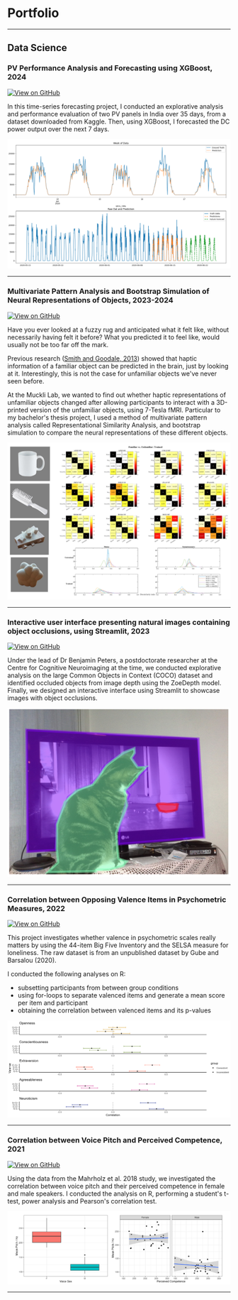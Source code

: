 # Portfolio
---
## Data Science

### PV Performance Analysis and Forecasting using XGBoost, 2024

[![View on GitHub](https://img.shields.io/badge/GitHub-View_on_GitHub-blue?logo=GitHub)](https://github.com/madelinelui/pv-panels/)

In this time-series forecasting project, I conducted an explorative analysis and performance evaluation of two PV panels in India over 35 days, from a dataset downloaded from Kaggle. Then, using XGBoost, I forecasted the DC power output over the next 7 days.

<center><img src="images/pv-panels.png"/></center>

---

### Multivariate Pattern Analysis and Bootstrap Simulation of Neural Representations of Objects, 2023-2024

[![View on GitHub](https://img.shields.io/badge/GitHub-View_on_GitHub-blue?logo=GitHub)](https://github.com/madelinelui/rsa-thesis/)

Have you ever looked at a fuzzy rug and anticipated what it felt like, without necessarily having felt it before? What you predicted it to feel like, would usually not be too far off the mark.

Previous research ([Smith and Goodale, 2013](https://www.ncbi.nlm.nih.gov/pmc/articles/PMC4380001/)) showed that haptic information of a familiar object can be predicted in the brain, just by looking at it. Interestingly, this is not the case for unfamiliar objects we've never seen before.

At the Muckli Lab, we wanted to find out whether haptic representations of unfamiliar objects changed after allowing participants to interact with a 3D-printed version of the unfamiliar objects, using 7-Tesla fMRI.
Particular to my bachelor's thesis project, I used a method of multivariate pattern analysis called Representational Similarity Analysis, and bootstrap simulation to compare the neural representations of these different objects.

<center><img src="images/rsa-thesis.png"/></center>

---

### Interactive user interface presenting natural images containing object occlusions, using Streamlit, 2023

[![View on GitHub](https://img.shields.io/badge/GitHub-View_on_GitHub-blue?logo=GitHub)](https://github.com/madelinelui/occlusions/)

Under the lead of Dr Benjamin Peters, a postdoctorate researcher at the Centre for Cognitive Neuroimaging at the time, we conducted explorative analysis on the large Common Objects in Context (COCO) dataset and identified occluded objects from image depth using the ZoeDepth model. Finally, we designed an interactive interface using Streamlit to showcase images with object occlusions.

<center><img src="images/occlusions.png"/></center>

---

### Correlation between Opposing Valence Items in Psychometric Measures, 2022

[![View on GitHub](https://img.shields.io/badge/GitHub-View_on_GitHub-blue?logo=GitHub)](https://github.com/madelinelui/corr_valence/)

This project investigates whether valence in psychometric scales really matters by using the 44-item Big Five Inventory and the SELSA measure for loneliness. The raw dataset is from an unpublished dataset by Gube and Barsalou (2020).

I conducted the following analyses on R:

- subsetting participants from between group conditions
- using for-loops to separate valenced items and generate a mean score per item and participant
- obtaining the correlation between valenced items and its p-values

<center><img src="images/corr_valence.png"/></center>

---

### Correlation between Voice Pitch and Perceived Competence, 2021

[![View on GitHub](https://img.shields.io/badge/GitHub-View_on_GitHub-blue?logo=GitHub)](https://github.com/madelinelui/corr_voicepitch-competence/)

Using the data from the Mahrholz et al. 2018 study, we investigated the correlation between voice pitch and their perceived competence in female and male speakers. I conducted the analysis on R, performing a student's t-test, power analysis and Pearson's correlation test.

<center><img src="images/corr_voicepitch-competence.png"/></center>

---
